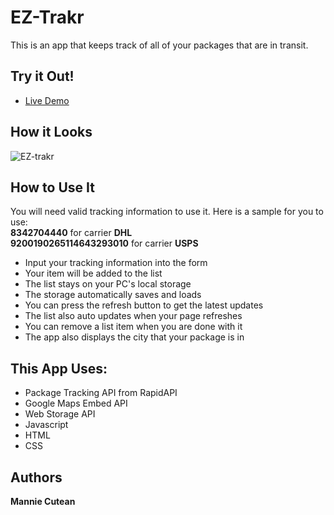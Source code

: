 # EZ-Trakr

This is an app that keeps track of all of your packages that are in transit.

## Try it Out!
- [Live Demo](https://manniecut.github.io/EZ-Trakr/)

## How it Looks
![EZ-trakr](https://user-images.githubusercontent.com/68138888/92570854-64c29280-f250-11ea-9101-5b91f4bbc379.png)

## How to Use It
You will need valid tracking information to use it. Here is a sample for you to use:<br>
  **8342704440** for carrier **DHL**<br>
  **9200190265114643293010** for carrier **USPS**<br>

* Input your tracking information into the form
* Your item will be added to the list
* The list stays on your PC's local storage
* The storage automatically saves and loads
* You can press the refresh button to get the latest updates
* The list also auto updates when your page refreshes
* You can remove a list item when you are done with it
* The app also displays the city that your package is in


## This App Uses:
* Package Tracking API from RapidAPI
* Google Maps Embed API
* Web Storage API
* Javascript
* HTML
* CSS


## Authors
**Mannie Cutean**
